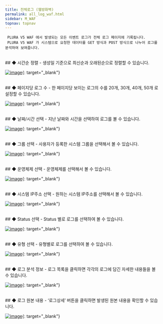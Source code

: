 ```yaml
---
title: 전체로그 (웹방화벽)
permalink: all_log_waf.html
sidebar: M_WAF
topnav: topnav
---
```


     PLURA V5 WAF 에서 발생되는 모든 이벤트 로그가 전체 로그 페이지에 기록됩니다.
     PLURA V5 WAF 가 시스템으로 요청한 데이터를 GET 방식과 POST 방식으로 나누어 로그를 분석하여 보여줍니다.

<br />
## ◆ 시간순 정렬
- 생성일 기준으로 최신순과 오래된순으로 정렬할 수 있습니다.

[![image](/docs/images/Manual/waf/all/1.png)](/docs/images/Manual/waf/all/1.png){: target="_blank"}

<br />
## ◆ 페이지당 로그 수
- 한 페이지당 보이는 로그의 수를 20개, 30개, 40개, 50개 로 설정할 수 있습니다.

[![image](/docs/images/Manual/waf/all/2.png)](/docs/images/Manual/waf/all/2.png){: target="_blank"}

<br />
## ◆ 날짜/시간 선택
- 지난 날짜와 시간을 선택하여 로그를 볼 수 있습니다.

[![image](/docs/images/Manual/waf/all/3.png)](/docs/images/Manual/waf/all/3.png){: target="_blank"}

<br />
## ◆ 그룹 선택
- 사용자가 등록한 시스템 그룹을 선택해서 볼 수 있습니다.

[![image](/docs/images/Manual/waf/all/4.png)](/docs/images/Manual/waf/all/4.png){: target="_blank"}

<br />
## ◆ 운영체제 선택
- 운영체제를 선택해서 볼 수 있습니다.

[![image](/docs/images/Manual/waf/all/5.png)](/docs/images/Manual/waf/all/5.png){: target="_blank"}

<br />
## ◆ 시스템 IP주소 선택
- 원하는 시스템 IP주소를 선택해서 볼 수 있습니다.

[![image](/docs/images/Manual/waf/all/6.png)](/docs/images/Manual/waf/all/6.png){: target="_blank"}
 
<br />
## ◆ Status 선택
- Status 별로 로그를 선택하여 볼 수 있습니다.

[![image](/docs/images/Manual/waf/all/7.png)](/docs/images/Manual/waf/all/7.png){: target="_blank"}

<br />
## ◆ 유형 선택
- 유형별로 로그를 선택하여 볼 수 있습니다.

[![image](/docs/images/Manual/waf/all/8.png)](/docs/images/Manual/waf/all/8.png){: target="_blank"}

<br />
## ◆ 로그 분석 정보
- 로그 목록을 클릭하면 각각의 로그에 담긴 자세한 내용들을 볼 수 있습니다.

[![image](/docs/images/Manual/waf/all/9.png)](/docs/images/Manual/waf/all/9.png){: target="_blank"}

<br />
## ◆ 로그 원본 내용
- ‘로그상세’ 버튼을 클릭하면 발생된 원본 내용을 확인할 수 있습니다.

[![image](/docs/images/Manual/waf/all/10.png)](/docs/images/Manual/waf/all/10.png){: target="_blank"}